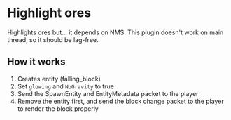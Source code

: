 # Highlight ores
Highlights ores but... it depends on NMS.
This plugin doesn't work on main thread, so it should be lag-free.

## How it works
1. Creates entity (falling_block)
2. Set `glowing` and `NoGravity` to true
3. Send the SpawnEntity and EntityMetadata packet to the player
4. Remove the entity first, and send the block change packet to the player to render the block properly
